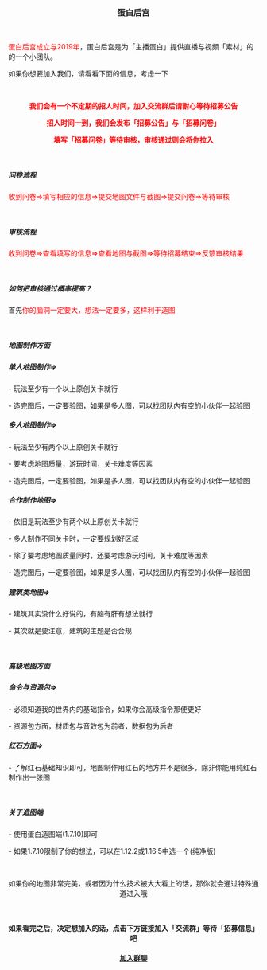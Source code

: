 <body>
    <div id="app" class="account-pages pt-2 pt-sm-5 pb-4 pb-sm-5">
        <div class="container">
            <div class="row justify-content-center">
                <div class="col-xxl-4 col-lg-10">
                    <div class="card">
                        <div class="card-body p-4">
                            <h3 style="text-align:center;">蛋白后宫</h3>
                            <br>
                            <p><span style="color:red;">蛋白后宫成立与2019年</span>，蛋白后宫是为「主播蛋白」提供直播与视频「素材」的的一个小团队。</p>
                            <p>如果你想要加入我们，请看看下面的信息，考虑一下</p>
                            <br>
                            <p style="text-align:center;color:red;font-weight:bold;">我们会有一个不定期的招人时间，加入交流群后请耐心等待招募公告</p>
                            <p style="text-align:center;color:red;font-weight:bold;">招人时间一到，我们会发布「招募公告」与「招募问卷」</p>
                            <p style="text-align:center;color:red;font-weight:bold;">填写「招募问卷」等待审核，审核通过则会将你拉入</p>
                            <br>
                            <h5>问卷流程</h5>
                            <p style="color:red;">收到问卷=>填写相应的信息=>提交地图文件与截图=>提交问卷=>等待审核</p>
                            <br>
                            <h5>审核流程</h5>
                            <p style="color:red;">收到问卷=>查看填写的信息=>查看地图与截图=>等待招募结束=>反馈审核结果</p>
                            <br>
                            <h5>如何把审核通过概率提高？</h5>
                            <p>首先<span style="color:red;">你的脑洞一定要大，想法一定要多，这样利于造图</span></p>
                            <br>
                            <h5>地图制作方面</h5>
                            <h5>单人地图制作=></h5>
                            <p>- 玩法至少有一个以上原创关卡就行</p>
                            <p>- 造完图后，一定要验图，如果是多人图，可以找团队内有空的小伙伴一起验图</p>
                            <h5>多人地图制作=></h5>
                            <p>- 玩法至少有两个以上原创关卡就行</p>
                            <p>- 要考虑地图质量，游玩时间，关卡难度等因素</p>
                            <p>- 造完图后，一定要验图，如果是多人图，可以找团队内有空的小伙伴一起验图</p>
                            <h5>合作制作地图=></h5>
                            <p>- 依旧是玩法至少有两个以上原创关卡就行</p>
                            <p>- 多人制作不同关卡时，一定要规划好区域</p>
                            <p>- 除了要考虑地图质量同时，还要考虑游玩时间，关卡难度等因素</p>
                            <p>- 造完图后，一定要验图，如果是多人图，可以找团队内有空的小伙伴一起验图</p>
                            <h5>建筑类地图=></h5>
                            <p>- 建筑其实没什么好说的，有脑有肝有想法就行</p>
                            <p>- 其次就是要注意，建筑的主题是否合规</p>
                            <br>
                            <h5>高级地图方面</h5>
                            <h5>命令与资源包=></h5>
                            <p>- 必须知道我的世界内的基础指令，如果你会高级指令那便更好</p>
                            <p>- 资源包方面，材质包与音效包为前者，数据包为后者</p>
                            <h5>红石方面=></h5>
                            <p>- 了解红石基础知识即可，地图制作用红石的地方并不是很多，除非你能用纯红石制作出一张图</p>
                            <br>
                            <h5>关于造图端</h5>
                            <p>- 使用蛋白造图端(1.7.10)即可</p>
                            <p>- 如果1.7.10限制了你的想法，可以在1.12.2或1.16.5中选一个(纯净版)</p>
                            <br>
                            <p style="text-align:center;">如果你的地图非常完美，或者因为什么技术被大大看上的话，那你就会通过特殊通道进入哦</p>
                            <br>
                            <h4 style="text-align:center;">如果看完之后，决定想加入的话，点击下方链接加入「交流群」等待「招募信息」吧</h4>
                            <h4 style="text-align:center;"><a href="join.html">加入群聊</a></h4>
                        </div> <!-- end .card-body -->
                    </div> <!-- end .align-items-center.d-flex.h-100-->
                </div>
                <!-- end auth-fluid-form-box-->
            </div>
            <!-- end auth-fluid-->
        </div> <!-- end col -->
    </div>
</body>
